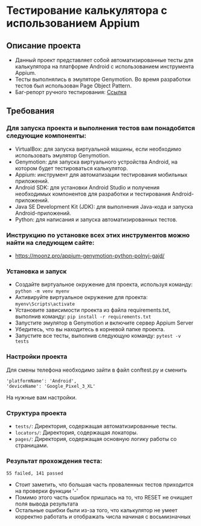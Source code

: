 # Тестирование калькулятора с использованием Appium
## Описание проекта

- Данный проект представляет собой автоматизированные тесты для калькулятора на платформе Android с использованием инструмента Appium.
- Тесты выполнялись в эмуляторе Genymotion. Во время разработки тестов был использован Page Object Pattern.
- Баг-репорт ручного тестирования: [Ссылка](https://docs.google.com/spreadsheets/d/15OHJ3IiAB1wL-OE3U9GDCUK2B1oIkd_vVUs99dGPLaY/edit?usp=sharing)

## Требования

### Для запуска проекта и выполнения тестов вам понадобятся следующие компоненты:

- VirtualBox: для запуска виртуальной машины, если необходимо использовать эмулятор Genymotion.
- Genymotion: для запуска виртуального устройства Android, на котором будет тестироваться калькулятор.
- Appium: инструмент для автоматизации тестирования мобильных приложений.
- Android SDK: для установки Android Studio и получения необходимых компонентов для разработки и тестирования Android-приложений.
- Java SE Development Kit (JDK): для выполнения Java-кода и запуска Android-приложений.
- Python: для написания и запуска автоматизированных тестов.

### Инструкцию по установке всех этих инструментов можно найти на следующем сайте:
- https://moonz.pro/appium-genymotion-python-polnyj-gajd/
    
### Установка и запуск

- Создайте виртуальное окружение для проекта, используя команду: 
    `python -m venv myenv`
- Активируйте виртуальное окружение для проекта:
    `myenv\Scripts\activate`
- Установите зависимости проекта из файла requirements.txt, выполнив команду:
    `pip install -r requirements.txt`
- Запустите эмулятор в Genymotion и включите сервер Appium Server
- Убедитесь, что вы находитесь в корневой папке проекта.
- Запустите все тесты, выполнив следующую команду:
    `pytest -v tests`
    
### Настройки проекта
Для смены телефона необходимо зайти в файл conftest.py и сменить
   ```
   'platformName': 'Android',
   'deviceName': 'Google_Pixel_3_XL'
```
На нужные вам настройки.

### Структура проекта
- `tests/`: Директория, содержащая автоматизированные тесты.
- `locators/`: Директория, содержащая локаторы.
- `pages/`: Директория, содержащая основную логику работы со страницами.

### Результат прохождения теста:
`55 failed, 141 passed`
- Стоит заметить, что большая часть проваленных тестов приходится на проверки функции '-'
- Помимо этого часть ошибок пришлась на то, что RESET не очищает поля вывода результата
- Остальные ошибки были из-за того, что калькулятор не умеет корректно работать и отображать числа начиная с восьмизначных
